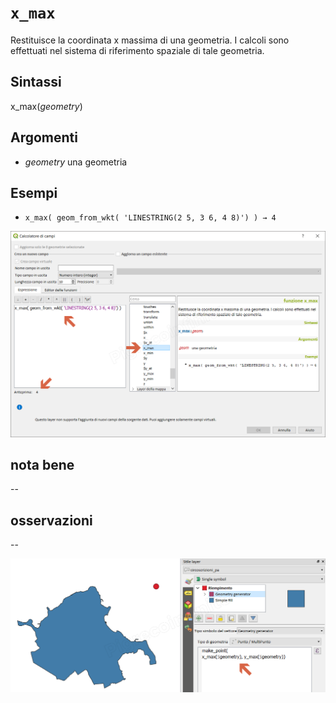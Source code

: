 # `x_max`

Restituisce la coordinata x massima di una geometria. I calcoli sono effettuati nel sistema di riferimento spaziale di tale geometria.

## Sintassi

x_max(_geometry_)

## Argomenti

* _geometry_ una geometria

## Esempi

* `x_max( geom_from_wkt( 'LINESTRING(2 5, 3 6, 4 8)') ) → 4`

![](/img/geometria/x_max/x_max1.png)

## nota bene

--

## osservazioni

--

![](/img/geometria/x_max/x_max2.png)